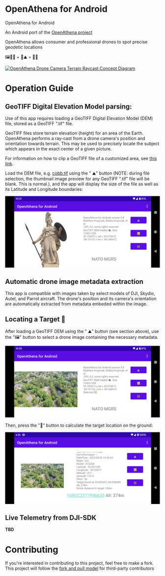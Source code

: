 # OpenAthena for Android
OpenAthena for Android

An Android port of the [OpenAthena project](http://OpenAthena.com)

OpenAthena allows consumer and professional drones to spot precise geodetic locations

🖼️👨‍💻 + 🧮⛰️ = 🎯📍


<a href="https://github.com/mkrupczak3/OpenAthena"><img width="540" alt="OpenAthena Drone Camera Terrain Raycast Concept Diagram" src="https://github.com/mkrupczak3/OpenAthena/raw/main/assets/OpenAthena_Concept_Diagram.png"></a>

# Operation Guide

## GeoTIFF Digital Elevation Model parsing:

Use of this app requires loading a GeoTIFF Digital Elevation Model (DEM) file, stored as a GeoTIFF ".tif" file.

GeoTIFF files store terrain elevation (height) for an area of the Earth. OpenAthena performs a ray-cast from a drone camera's position and orientation towards terrain. This may be used to precisely locate the subject which appears in the exact center of a given picture.

For information on how to clip a GeoTIFF file of a customized area, see [this link](https://github.com/mkrupczak3/OpenAthena/blob/main/EIO_fetch_geotiff_example.md).

Load the DEM file, e.g. [cobb.tif](https://github.com/mkrupczak3/OpenAthena/raw/main/src/cobb.tif) using the " ⛰" button (NOTE: during file selection, the thumbnail  image preview for any GeoTIFF ".tif" file will be blank. This is normal.), and the app will display the size of the file as well as its Latitude and Longitude boundaries:


<img width="586" alt="OpenAthena Android GeoTIFF DEM loading demo using cobb.tif" src="./assets/cobb_tif_DEM_Loading_Demo_landscape.png">


## Automatic drone image metadata extraction

This app is compatible with images taken by select models of DJI, Skydio, Autel, and Parrot aircraft. The drone's position and its camera's orientation are automatically extracted from metadata embeded within the image.

## Locating a Target 🎯

After loading a GeoTIFF DEM using the " ⛰" button (see section above), use the "🖼" button to select a drone image containing the necessary metadata.

<img width="586" alt="OpenAthena Android Image Selection demo using DJI_0419.JPG" src="./assets/DJI_0419_Image_Selection_Demo_landscape.png">

Then, press the "🧮" button to calculate the target location on the ground:

<img width="586" alt="OpenAthena Android Target Calculation demo using cobb.tif and DJI_0419.JPG" src="./assets/DJI_0419_Target_Res_Demo_landscape.png">


## Live Telemetry from DJI-SDK

**TBD**

# Contributing

If you're interested in contributing to this project, feel free to make a fork. This project will
follow the [fork and pull model](https://reflectoring.io/github-fork-and-pull/) for third-party contributors